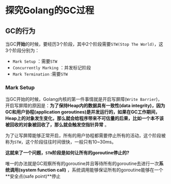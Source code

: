 # 探究Golang的GC过程

## GC的行为

当GC**开始**的时候，要经历3个阶段，其中2个阶段需要`STW(Stop The World)`，这3个阶段分别为：

* `Mark Setup` ：需要`STW`
* `Concurrently Marking` ：并发标记阶段
* `Mark Termination` :需要`STW`

### Mark Setup

当GC开始的时候，Golang内核的第一件事情就是开启写屏障(`Write Barrier`)，开启写屏障的原因是：**为了保持Heap内的数据具有一致性(data integrity)，因为GC和用户协程(application goroutines)是并发运行的，如果在GC工作期间，Heap上的对象发生变化，那么就会给程序带来不可估量的后果，比如一个本不该被回收的对象被回收了，那么就会触发空指针异常** 。

为了让写屏障能够正常开启，所有的用户协程都需要停止所有的活动，这个阶段被称为`STW`，这个阶段往往时间很快，一般只有10~30ms。

**这就来了一个问题，`STW`阶段是如何让所有的goroutine停止的?** 

唯一的办法就是GC观察所有的goroutine并且等待所有的goroutine去进行一次**系统调用(system function call)** ，系统调用能够保证所有的goroutine能够在一个**安全点(safe point)**停止

